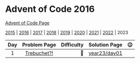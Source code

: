 # Advent of Code 2016

[Advent of Code Page](https://adventofcode.com/2016)

[2015](/year15) | [2016](/year16) | [2017](/year17) | [2018](/year18) | [2019](/year19) | [2020](/year20) | [2021](/year21) | [2022](/year22) | 2023

| Day |                    Problem Page                    | Difficulty |         Solution Page         |         :wink:          | 
|:--:|:--------------------------------------------------:| ---: |:-----------------------------:|:-----------------------:| 
|  1 | [Trebuchet?!](https://adventofcode.com/2023/day/1) | :star2: | [year23/day01](/year23/day01) |  | 
